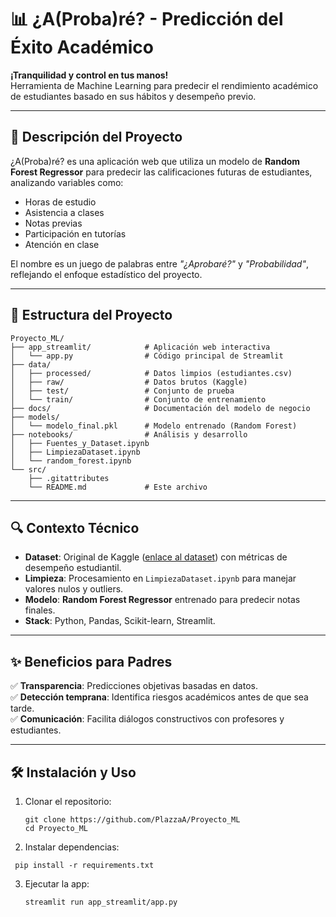 # 📊 ¿A(Proba)ré? - Predicción del Éxito Académico  

**¡Tranquilidad y control en tus manos!**  
Herramienta de Machine Learning para predecir el rendimiento académico de estudiantes basado en sus hábitos y desempeño previo.  

---

## 🚀 Descripción del Proyecto  
¿A(Proba)ré? es una aplicación web que utiliza un modelo de **Random Forest Regressor** para predecir las calificaciones futuras de estudiantes, analizando variables como:  
- Horas de estudio  
- Asistencia a clases  
- Notas previas  
- Participación en tutorías  
- Atención en clase  

El nombre es un juego de palabras entre *"¿Aprobaré?"* y *"Probabilidad"*, reflejando el enfoque estadístico del proyecto.  

---

## 📂 Estructura del Proyecto  

```
Proyecto_ML/
├── app_streamlit/            # Aplicación web interactiva
│   └── app.py                # Código principal de Streamlit
├── data/
│   ├── processed/            # Datos limpios (estudiantes.csv)
│   ├── raw/                  # Datos brutos (Kaggle)
│   ├── test/                 # Conjunto de prueba
│   └── train/                # Conjunto de entrenamiento
├── docs/                     # Documentación del modelo de negocio
├── models/
│   └── modelo_final.pkl      # Modelo entrenado (Random Forest)
├── notebooks/                # Análisis y desarrollo
│   ├── Fuentes_y_Dataset.ipynb
│   ├── LimpiezaDataset.ipynb
│   └── random_forest.ipynb
└── src/
    ├── .gitattributes
    └── README.md             # Este archivo
```

---

## 🔍 Contexto Técnico  
- **Dataset**: Original de Kaggle ([enlace al dataset]([https://www.kaggle.com/](https://www.kaggle.com/datasets/lainguyn123/student-performance-factors))) con métricas de desempeño estudiantil.  
- **Limpieza**: Procesamiento en `LimpiezaDataset.ipynb` para manejar valores nulos y outliers.  
- **Modelo**: **Random Forest Regressor** entrenado para predecir notas finales.  
- **Stack**: Python, Pandas, Scikit-learn, Streamlit.  

---

## ✨ Beneficios para Padres  
✅ **Transparencia**: Predicciones objetivas basadas en datos.  
✅ **Detección temprana**: Identifica riesgos académicos antes de que sea tarde.  
✅ **Comunicación**: Facilita diálogos constructivos con profesores y estudiantes.  

---

## 🛠️ Instalación y Uso  
1. Clonar el repositorio:  
   ```
   git clone https://github.com/PlazzaA/Proyecto_ML
   cd Proyecto_ML

2. Instalar dependencias:
  ```
   pip install -r requirements.txt
  ```
3. Ejecutar la app:
   ```
   streamlit run app_streamlit/app.py
   ```
